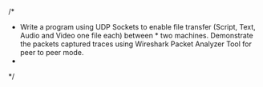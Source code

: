 /*

* Write a program using UDP Sockets to enable file transfer (Script, Text, Audio and Video one file each) between * two machines. Demonstrate the packets captured traces using Wireshark Packet Analyzer Tool for peer to peer mode.
*

 */
